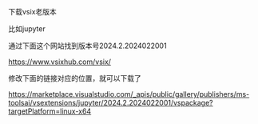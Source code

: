 下载vsix老版本

比如jupyter

通过下面这个网站找到版本号2024.2.2024022001

https://www.vsixhub.com/vsix/

修改下面的链接对应的位置，就可以下载了

https://marketplace.visualstudio.com/_apis/public/gallery/publishers/ms-toolsai/vsextensions/jupyter/2024.2.2024022001/vspackage?targetPlatform=linux-x64
